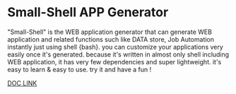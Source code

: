 # Small-Shell APP Generator
"Small-Shell" is the WEB application generator that can generate WEB application and related functions such like DATA store, Job Automation instantly just using shell {bash}. you can customize your applications very easily once it's generated. because it's written in almost only shell including WEB application, it has very few dependencies and super lightweight. it's easy to learn & easy to use. try it and have a fun !

 [DOC LINK](https://www.small-shell.org) 

